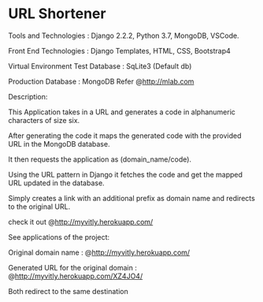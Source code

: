 # URL Shortener

Tools and Technologies :  Django 2.2.2, Python 3.7, MongoDB, VSCode.

Front End Technologies :  Django Templates, HTML, CSS, Bootstrap4

Virtual Environment Test Database :  SqLite3 (Default db)

Production Database :  MongoDB  Refer  @http://mlab.com


Description:

This Application takes in a URL and generates a code in alphanumeric characters of size six. 

After generating the code it maps the generated code with the provided URL in the MongoDB database.

It then requests the application as (domain_name/code).

Using the URL pattern in Django it fetches the code and get the mapped URL updated in the database.

Simply creates a link with an additional prefix as domain name and redirects to the original URL.


check it out @http://myvitly.herokuapp.com/


See applications of the project:

Original domain name  :   @http://myvitly.herokuapp.com/


Generated URL for the original domain  :    @http://myvitly.herokuapp.com/XZ4JO4/

Both redirect to the same destination


